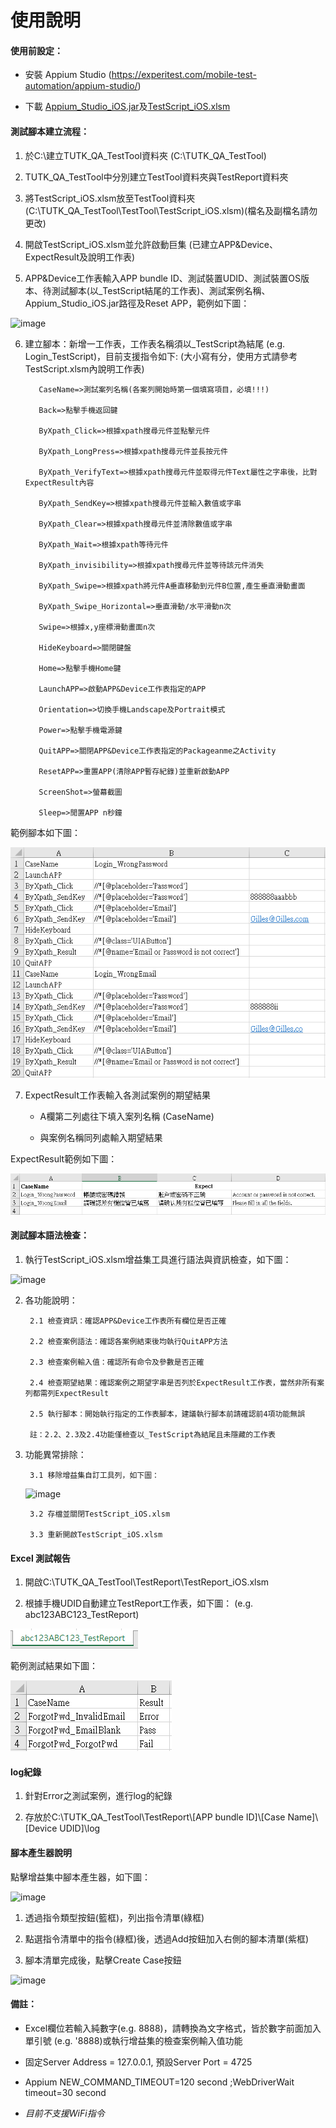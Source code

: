 # 使用說明
#### 使用前設定：

* 安裝 Appium Studio (https://experitest.com/mobile-test-automation/appium-studio/)

* 下載 <a href="https://github.com/Gilleschen/Appium_Studio_iOS/blob/master/Appium_Studio_iOS.jar">Appium_Studio_iOS.jar</a>及<a href="https://github.com/Gilleschen/Appium_Studio_iOS/blob/master/TestScript_iOS.xlsm">TestScript_iOS.xlsm</a>

#### 測試腳本建立流程：

1. 於C:\建立TUTK_QA_TestTool資料夾 (C:\TUTK_QA_TestTool)

2. TUTK_QA_TestTool中分別建立TestTool資料夾與TestReport資料夾

3. 將TestScript_iOS.xlsm放至TestTool資料夾 (C:\TUTK_QA_TestTool\TestTool\TestScript_iOS.xlsm)(檔名及副檔名請勿更改)

4. 開啟TestScript_iOS.xlsm並允許啟動巨集 (已建立APP&Device、ExpectResult及說明工作表)

5. APP&Device工作表輸入APP bundle ID、測試裝置UDID、測試裝置OS版本、待測試腳本(以_TestScript結尾的工作表)、測試案例名稱、Appium_Studio_iOS.jar路徑及Reset APP，範例如下圖：

![image](https://github.com/Gilleschen/Appium_Auto_Testing_Android/blob/master/picture/APPAndDevice_3.PNG)

6. 建立腳本：新增一工作表，工作表名稱須以_TestScript為結尾 (e.g. Login_TestScript)，目前支援指令如下: (大小寫有分，使用方式請參考TestScript.xlsm內說明工作表)

          CaseName=>測試案列名稱(各案列開始時第一個填寫項目，必填!!!)

          Back=>點擊手機返回鍵

          ByXpath_Click=>根據xpath搜尋元件並點擊元件

          ByXpath_LongPress=>根據xpath搜尋元件並長按元件

          ByXpath_VerifyText=>根據xpath搜尋元件並取得元件Text屬性之字串後，比對ExpectResult內容

          ByXpath_SendKey=>根據xpath搜尋元件並輸入數值或字串

          ByXpath_Clear=>根據xpath搜尋元件並清除數值或字串

          ByXpath_Wait=>根據xpath等待元件

          ByXpath_invisibility=>根據xpath搜尋元件並等待該元件消失

          ByXpath_Swipe=>根據xpath將元件A垂直移動到元件B位置,產生垂直滑動畫面

          ByXpath_Swipe_Horizontal=>垂直滑動/水平滑動n次

          Swipe=>根據x,y座標滑動畫面n次

          HideKeyboard=>關閉鍵盤

          Home=>點擊手機Home鍵

          LaunchAPP=>啟動APP&Device工作表指定的APP

          Orientation=>切換手機Landscape及Portrait模式

          Power=>點擊手機電源鍵

          QuitAPP=>關閉APP&Device工作表指定的Packageanme之Activity

          ResetAPP=>重置APP(清除APP暫存紀錄)並重新啟動APP

          ScreenShot=>螢幕截圖

          Sleep=>閒置APP n秒鐘
  
範例腳本如下圖：

![image](https://github.com/Gilleschen/APP_Vsaas_2.0_Android_invoke_excel_Result_try_catch/blob/master/picture/Testcase_example.PNG)
  
7. ExpectResult工作表輸入各測試案例的期望結果

   * A欄第二列處往下填入案列名稱 (CaseName)
        
   * 與案例名稱同列處輸入期望結果
        
 ExpectResult範例如下圖：
 
 ![image](https://github.com/Gilleschen/APP_Vsaas_2.0_Android_invoke_excel_Result_try_catch/blob/master/picture/Result_example.PNG)

#### 測試腳本語法檢查：

1. 執行TestScript_iOS.xlsm增益集工具進行語法與資訊檢查，如下圖：

![image](https://github.com/Gilleschen/Android_invoke_excel/blob/master/picture/Gain_set.PNG)

2. 各功能說明：

        2.1 檢查資訊：確認APP&Device工作表所有欄位是否正確
        
        2.2 檢查案例語法：確認各案例結束後均執行QuitAPP方法
        
        2.3 檢查案例輸入值：確認所有命令及參數是否正確
        
        2.4 檢查期望結果：確認案例之期望字串是否列於ExpectResult工作表，當然非所有案列都需列ExpectResult
        
        2.5 執行腳本：開始執行指定的工作表腳本，建議執行腳本前請確認前4項功能無誤
        
        註：2.2、2.3及2.4功能僅檢查以_TestScript為結尾且未隱藏的工作表 

3. 功能異常排除：

        3.1 移除增益集自訂工具列，如下圖：
        
      ![image](https://github.com/Gilleschen/Appium_Auto_Testing_Android/blob/master/picture/troubleshooting.png)
        
        3.2 存檔並關閉TestScript_iOS.xlsm
        
        3.3 重新開啟TestScript_iOS.xlsm

#### Excel 測試報告

1. 開啟C:\TUTK_QA_TestTool\TestReport\TestReport_iOS.xlsm

2. 根據手機UDID自動建立TestReport工作表，如下圖： (e.g. abc123ABC123_TestReport)

![image](https://github.com/Gilleschen/APP_Vsaas_2.0_Android_invoke_excel_Result_try_catch/blob/master/picture/Testreport_sheet_example.PNG)

範例測試結果如下圖：

![image](https://github.com/Gilleschen/Web_Auto_Testing/blob/master/picture/TestResult.PNG)

#### log紀錄

1. 針對Error之測試案例，進行log的紀錄

2. 存放於C:\TUTK_QA_TestTool\TestReport\\[APP bundle ID]\\[Case Name]\\[Device UDID]\\log

#### 腳本產生器說明

點擊增益集中腳本產生器，如下圖：

![image](https://github.com/Gilleschen/Appium_Auto_Testing_Android/blob/master/picture/ScriptCreator.png)

1. 透過指令類型按鈕(籃框)，列出指令清單(綠框)

2. 點選指令清單中的指令(綠框)後，透過Add按鈕加入右側的腳本清單(紫框)

3. 腳本清單完成後，點擊Create Case按鈕

![image](https://github.com/Gilleschen/Appium_Auto_Testing_Android/blob/master/picture/ScriptCreator3.png)

#### 備註：

* Excel欄位若輸入純數字(e.g. 8888)，請轉換為文字格式，皆於數字前面加入單引號 (e.g. '8888)或執行增益集的檢查案例輸入值功能

* 固定Server Address = 127.0.0.1, 預設Server Port = 4725

* Appium NEW_COMMAND_TIMEOUT=120 second ;WebDriverWait timeout=30 second

* *目前不支援WiFi指令*


